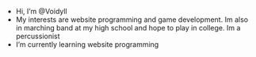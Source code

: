 - Hi, I’m @Voidyll
- My interests are website programming and game development. Im also in marching band at my high school and hope to play in college. Im a percussionist
- I’m currently learning website programming

<!---
Voidyll/Voidyll is a ✨ special ✨ repository because its `README.md` (this file) appears on your GitHub profile.
You can click the Preview link to take a look at your changes.
--->
